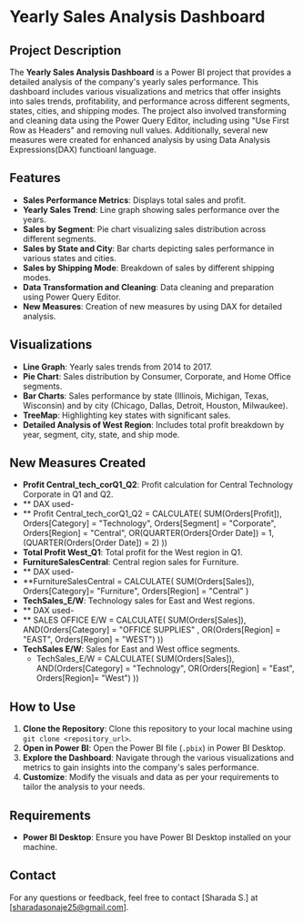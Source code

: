 # Yearly Sales Analysis Dashboard

## Project Description
The **Yearly Sales Analysis Dashboard** is a Power BI project that provides a detailed analysis of the company's yearly sales performance. This dashboard includes various visualizations and metrics that offer insights into sales trends, profitability, and performance across different segments, states, cities, and shipping modes. The project also involved transforming and cleaning data using the Power Query Editor, including using "Use First Row as Headers" and removing null values. Additionally, several new measures were created for enhanced analysis by using Data Analysis Expressions(DAX) functioanl language.

## Features
- **Sales Performance Metrics**: Displays total sales and profit.
- **Yearly Sales Trend**: Line graph showing sales performance over the years.
- **Sales by Segment**: Pie chart visualizing sales distribution across different segments.
- **Sales by State and City**: Bar charts depicting sales performance in various states and cities.
- **Sales by Shipping Mode**: Breakdown of sales by different shipping modes.
- **Data Transformation and Cleaning**: Data cleaning and preparation using Power Query Editor.
- **New Measures**: Creation of new measures by using DAX for detailed analysis.

## Visualizations
- **Line Graph**: Yearly sales trends from 2014 to 2017.
- **Pie Chart**: Sales distribution by Consumer, Corporate, and Home Office segments.
- **Bar Charts**: Sales performance by state (Illinois, Michigan, Texas, Wisconsin) and by city (Chicago, Dallas, Detroit, Houston, Milwaukee).
- **TreeMap**: Highlighting key states with significant sales.
- **Detailed Analysis of West Region**: Includes total profit breakdown by year, segment, city, state, and ship mode.

## New Measures Created
- **Profit Central_tech_corQ1_Q2**: Profit calculation for Central Technology Corporate in Q1 and Q2.
- ** DAX used-
- ** Profit Central_tech_corQ1_Q2 = CALCULATE(
                             SUM(Orders[Profit]),
                             Orders[Category] = "Technology",
                             Orders[Segment] = "Corporate",
                             Orders[Region] = "Central",
                             OR(QUARTER(Orders[Order Date]) = 1, (QUARTER(Orders[Order Date]) = 2)
))
- **Total Profit West_Q1**: Total profit for the West region in Q1.
- **FurnitureSalesCentral**: Central region sales for Furniture.
- ** DAX used-
-   **FurnitureSalesCentral = CALCULATE(
                                   SUM(Orders[Sales]),
                                   Orders[Category]= "Furniture",
                                   Orders[Region] = "Central"
)
- **TechSales_E/W**: Technology sales for East and West regions.
- ** DAX used-
- ** SALES OFFICE E/W = 
CALCULATE(
    SUM(Orders[Sales]), 
    AND(Orders[Category] = "OFFICE SUPPLIES" , 
        OR(Orders[Region] = "EAST", Orders[Region] = "WEST")
    ))
- **TechSales E/W**: Sales for East and West office segments.
   - TechSales_E/W = 
       CALCULATE(
       SUM(Orders[Sales]),
       AND(Orders[Category] = "Technology",
       OR(Orders[Region] = "East", Orders[Region]= "West")
      ))

     
## How to Use
1. **Clone the Repository**: Clone this repository to your local machine using `git clone <repository_url>`.
2. **Open in Power BI**: Open the Power BI file (`.pbix`) in Power BI Desktop.
3. **Explore the Dashboard**: Navigate through the various visualizations and metrics to gain insights into the company's sales performance.
4. **Customize**: Modify the visuals and data as per your requirements to tailor the analysis to your needs.

## Requirements
- **Power BI Desktop**: Ensure you have Power BI Desktop installed on your machine.

## Contact
For any questions or feedback, feel free to contact [Sharada S.] at [sharadasonaje25@gmail.com].
